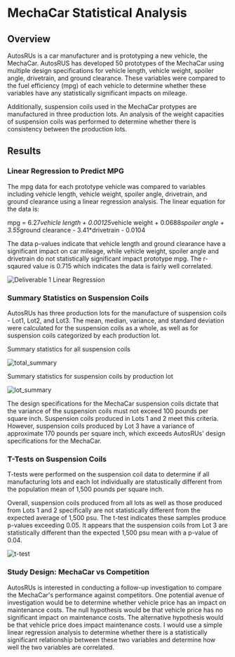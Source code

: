 # MechaCar Statistical Analysis
## Overview
AutosRUs is a car manufacturer and is prototyping a new vehicle, the MechaCar. AutosRUS has developed 50 prototypes of the MechaCar using multiple design specifications for vehicle length, vehicle weight, spoiler angle, drivetrain, and ground clearance. These variables were compared to the fuel efficiency (mpg) of each vehicle to determine whether these variables have any statistically significant impacts on mileage. 

Additionally, suspension coils used in the MechaCar protypes are manufactured in three production lots. An analysis of the weight capacities of suspension coils was performed to determine whether there is consistency between the production lots. 

## Results
### Linear Regression to Predict MPG
The mpg data for each prototype vehicle was compared to variables including vehicle length, vehicle weight, spoiler angle, drivetrain, and ground clearance using a linear regression analysis. The linear equation for the data is:

mpg = 6.27*vehicle length + 0.00125*vehicle weight + 0.0688*spoiler angle + 3.55*ground clearance - 3.41*drivetrain - 0.0104

The data p-values indicate that vehicle length and ground clearance have a significant impact on car mileage, while vehicle weight, spoiler angle and drivetrain do not statistically significant impact prototype mpg. The r-sqaured value is 0.715 which indicates the data is fairly well correlated. 

![Deliverable 1 Linear Regression](https://user-images.githubusercontent.com/94587007/161317767-c5839759-344f-4bcb-9073-e8b70b1f43a5.png)

### Summary Statistics on Suspension Coils
AutosRUs has three production lots for the manufacture of suspension coils - Lot1, Lot2, and Lot3. The mean, median, variance, and standard deviation were calculated for the suspension coils as a whole, as well as for suspension coils categorized by each production lot.

Summary statistics for all suspension coils

![total_summary](https://user-images.githubusercontent.com/94587007/161320749-0cadf43e-52d4-4244-abb7-120d1554744c.png)

Summary statistics for suspension coils by production lot

![lot_summary](https://user-images.githubusercontent.com/94587007/161320779-f4731403-bda7-47e3-b8a9-393be42bd15e.png)

The design specifications for the MechaCar suspension coils dictate that the variance of the suspension coils must not exceed 100 pounds per square inch. Suspension coils produced in Lots 1 and 2 meet this criteria. However, suspension coils produced by Lot 3 have a variance of approximate 170 pounds per square inch, which exceeds AutosRUs' design specifications for the MechaCar. 

### T-Tests on Suspension Coils
T-tests were performed on the suspension coil data to determine if all manufacturing lots and each lot individually are statustically different from the population mean of 1,500 pounds per square inch.

Overall, suspension coils produced from all lots as well as those produced from Lots 1 and 2 specifically are not statistically different from the expected average of 1,500 psu. The t-test indicates these samples produce p-values exceeding 0.05. It appears that the suspension coils from Lot 3 are statistically different than the expected 1,500 psu mean with a p-value of 0.04. 

![t-test](https://user-images.githubusercontent.com/94587007/161441298-c7a38193-c5ee-4a38-ad94-62ed214938cf.png)

### Study Design: MechaCar vs Competition
AutosRUs is interested in conducting a follow-up investigation to compare the MechaCar's performance against competitors. One potential avenue of investigation would be to determine whether vehicle price has an impact on maintenance costs. The null hypothesis would be that vehicle price has no significant impact on maintenance costs. The alternative hypothesis would be that vehicle price does impact maintenance costs. I would use a simple linear regression analysis to determine whether there is a statistically significant relationship between these two variables and determine how well the two variables are correlated.
